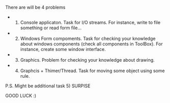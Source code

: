 There are will be 4 problems

* 1) Console applicaton. Task for I/O streams. For instance, write to file something or read form file...
* 2) Windows Form compoments. Task for checking your knowledge about windows components (check all components in ToolBox). For instance, create some window interface.
* 3) Graphics. Problem for checking your knowledge about drawing.
* 4) Graphcis + Thimer/Thread. Task for moving some object using some rule.

P.S. Might be additional task 
5) SURPISE



GOOD LUCK :)
